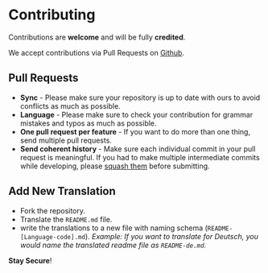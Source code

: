 # Contributing

Contributions are **welcome** and will be fully **credited**.

We accept contributions via Pull Requests on [Github](https://github.com/shieldfy/API-Security-Checklist).


## Pull Requests

- **Sync** - Please make sure your repository is up to date with ours to avoid conflicts as much as possible.
- **Language** - Please make sure to check your contribution for grammar mistakes and typos as much as possible.
- **One pull request per feature** - If you want to do more than one thing, send multiple pull requests.
- **Send coherent history** - Make sure each individual commit in your pull request is meaningful. If you had to make multiple intermediate commits while developing, please [squash them](http://www.git-scm.com/book/en/v2/Git-Tools-Rewriting-History#Changing-Multiple-Commit-Messages) before submitting.

## Add New Translation
- Fork the repository.
- Translate the `README.md` file.
- write the translations to a new file with naming schema (`README-[Language-code].md`).
*Example: If you want to translate for Deutsch, you would name the translated readme file as `README-de.md`.*

**Stay Secure**!
